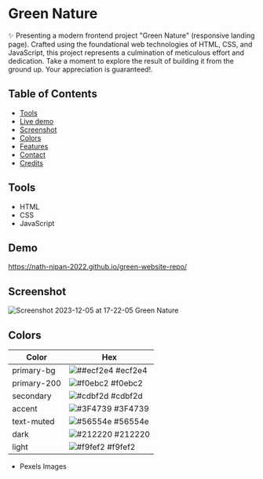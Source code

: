 # Green Nature

✨ Presenting a modern frontend project "Green Nature" (responsive landing page). Crafted using the foundational web technologies of HTML, CSS, and JavaScript, this project represents a culmination of meticulous effort and dedication. Take a moment to explore the result of building it from the ground up. Your appreciation is guaranteed!.

## Table of Contents

- [Tools](#tools)
- [Live demo](#demo)
- [Screenshot](#screenshot)
- [Colors](#colors)
- [Features](#features)
- [Contact](#contact)
- [Credits](#credits)

## Tools 
- HTML
- CSS
- JavaScript

## Demo
https://nath-nipan-2022.github.io/green-website-repo/

## Screenshot
![Screenshot 2023-12-05 at 17-22-05 Green Nature](https://github.com/nath-Nipan-2022/green-website-repo/assets/113585057/53607f51-ff9e-4d6d-8235-96c80e8a6aa7)


## Colors

| Color             | Hex                                                                |
| ----------------- | ------------------------------------------------------------------ |
| primary-bg | ![##ecf2e4](https://via.placeholder.com/10/ecf2e4?text=+) #ecf2e4 |
| primary-200 | ![#f0ebc2](https://via.placeholder.com/10/f0ebc2?text=+) #f0ebc2 |
| secondary | ![#cdbf2d](https://via.placeholder.com/10/cdbf2d?text=+) #cdbf2d |
| accent | ![#3F4739](https://via.placeholder.com/10/3F4739?text=+) #3F4739 |
| text-muted | ![#56554e](https://via.placeholder.com/10/56554e?text=+) #56554e |
| dark | ![#212220](https://via.placeholder.com/10/212220?text=+) #212220 |
| light | ![#f9fef2](https://via.placeholder.com/10/f9fef2?text=+) #f9fef2 |


- Pexels Images
